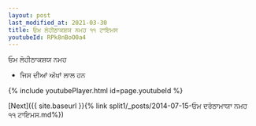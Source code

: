 ```yaml
---
layout: post
last_modified_at: 2021-03-30
title: ਓਮ ਲੋਹੀਠਾਕਸ਼ਯ ਨਮਹ ੧੧ ਟਾਇਮਸ
youtubeId: RPk8nBoO0a4
---
```

 
 
 ਓਮ ਲੋਹੀਠਾਕਸ਼ਯ ਨਮਹ  
 
 -  ਜਿਸ ਦੀਆਂ ਅੱਖਾਂ ਲਾਲ ਹਨ 
 
  
 
  
 
 
 
 
 
 


{% include youtubePlayer.html id=page.youtubeId %}
 
[Next]({{ site.baseurl }}{% link  split1/_posts/2014-07-15-ਓਮ ਦਰੋਠਾਮਾਯਾ ਨਮਹ ੧੧ ਟਾਇਮਸ.md%})
 
